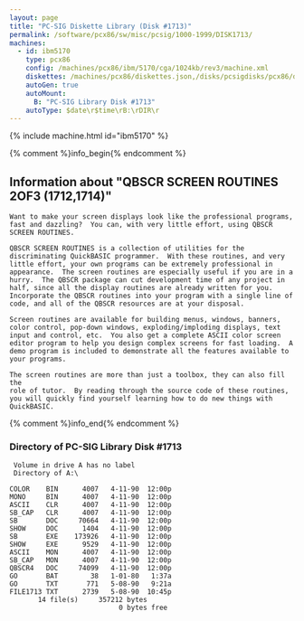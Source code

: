 ```yaml
---
layout: page
title: "PC-SIG Diskette Library (Disk #1713)"
permalink: /software/pcx86/sw/misc/pcsig/1000-1999/DISK1713/
machines:
  - id: ibm5170
    type: pcx86
    config: /machines/pcx86/ibm/5170/cga/1024kb/rev3/machine.xml
    diskettes: /machines/pcx86/diskettes.json,/disks/pcsigdisks/pcx86/diskettes.json
    autoGen: true
    autoMount:
      B: "PC-SIG Library Disk #1713"
    autoType: $date\r$time\rB:\rDIR\r
---
```


{% include machine.html id="ibm5170" %}

{% comment %}info_begin{% endcomment %}

## Information about "QBSCR SCREEN ROUTINES 2OF3 (1712,1714)"

    Want to make your screen displays look like the professional programs,
    fast and dazzling?  You can, with very little effort, using QBSCR
    SCREEN ROUTINES.
    
    QBSCR SCREEN ROUTINES is a collection of utilities for the
    discriminating QuickBASIC programmer.  With these routines, and very
    little effort, your own programs can be extremely professional in
    appearance.  The screen routines are especially useful if you are in a
    hurry.  The QBSCR package can cut development time of any project in
    half, since all the display routines are already written for you.
    Incorporate the QBSCR routines into your program with a single line of
    code, and all of the QBSCR resources are at your disposal.
    
    Screen routines are available for building menus, windows, banners,
    color control, pop-down windows, exploding/imploding displays, text
    input and control, etc.  You also get a complete ASCII color screen
    editor program to help you design complex screens for fast loading.  A
    demo program is included to demonstrate all the features available to
    your programs.
    
    The screen routines are more than just a toolbox, they can also fill the
    role of tutor.  By reading through the source code of these routines,
    you will quickly find yourself learning how to do new things with
    QuickBASIC.
{% comment %}info_end{% endcomment %}


### Directory of PC-SIG Library Disk #1713

     Volume in drive A has no label
     Directory of A:\

    COLOR    BIN      4007   4-11-90  12:00p
    MONO     BIN      4007   4-11-90  12:00p
    ASCII    CLR      4007   4-11-90  12:00p
    SB_CAP   CLR      4007   4-11-90  12:00p
    SB       DOC     70664   4-11-90  12:00p
    SHOW     DOC      1404   4-11-90  12:00p
    SB       EXE    173926   4-11-90  12:00p
    SHOW     EXE      9529   4-11-90  12:00p
    ASCII    MON      4007   4-11-90  12:00p
    SB_CAP   MON      4007   4-11-90  12:00p
    QBSCR4   DOC     74099   4-11-90  12:00p
    GO       BAT        38   1-01-80   1:37a
    GO       TXT       771   5-08-90   9:21a
    FILE1713 TXT      2739   5-08-90  10:45p
           14 file(s)     357212 bytes
                               0 bytes free
